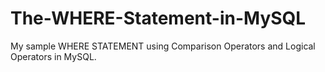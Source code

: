 # The-WHERE-Statement-in-MySQL
My sample WHERE STATEMENT using Comparison Operators and Logical Operators in MySQL.
